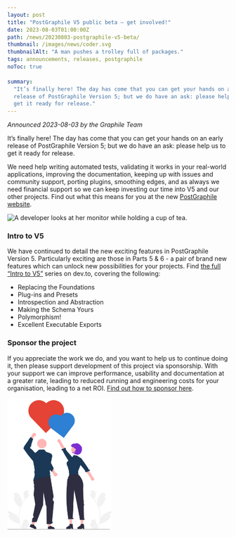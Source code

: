 ```yaml
---
layout: post
title: "PostGraphile V5 public beta — get involved!"
date: 2023-08-03T01:00:00Z
path: /news/20230803-postgraphile-v5-beta/
thumbnail: /images/news/coder.svg
thumbnailAlt: "A man pushes a trolley full of packages."
tags: announcements, releases, postgraphile
noToc: true

summary:
  "It’s finally here! The day has come that you can get your hands on an early
  release of PostGraphile Version 5; but we do have an ask: please help us to
  get it ready for release."
---
```


_Announced 2023-08-03 by the Graphile Team_

<p class='intro'>
It’s finally here! The day has come that you can get your hands on an early
  release of PostGraphile Version 5; but we do have an ask: please help us to
  get it ready for release.
</p>

We need help writing automated tests, validating it works in your real-world
applications, improving the documentation, keeping up with issues and community
support, porting plugins, smoothing edges, and as always we need financial
support so we can keep investing our time into V5 and our other projects. Find
out what this means for you at the new
[PostGraphile website](https://postgraphile.org/news/2023-08-03-version-5-beta).

<div class="flex flex-wrap justify-around">
<img alt="A developer looks at her monitor while holding a cup of tea." src="/images/news/coder.svg" style="max-height: 300px" />
</div>

### Intro to V5

We have continued to detail the new exciting features in PostGraphile Version 5.
Particularly exciting are those in Parts 5 & 6 - a pair of brand new features
which can unlock new possibilities for your projects. Find
[the full “Intro to V5”](https://dev.to/benjie/series/23459) series on dev.to,
covering the following:

- Replacing the Foundations
- Plug-ins and Presets
- Introspection and Abstraction
- Making the Schema Yours
- Polymorphism!
- Excellent Executable Exports

### Sponsor the project

If you appreciate the work we do, and you want to help us to continue doing it,
then please support development of this project via sponsorship. With your
support we can improve performance, usability and documentation at a greater
rate, leading to reduced running and engineering costs for your organisation,
leading to a net ROI. [Find out how to sponsor here](/sponsor/).

<div class="flex flex-wrap justify-around">
<img alt="Cartoon Benjie and Jem send cartoon hearts up into the sky" src="/images/news/postgraphile-thankyou.svg" style="max-height: 300px" />
</div>
